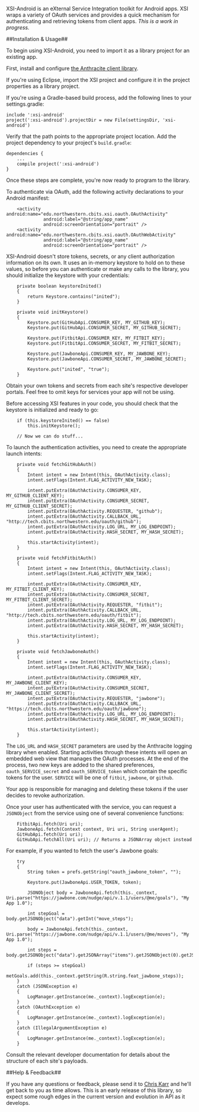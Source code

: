 XSI-Android is an eXternal Service Integration toolkit for Android apps. XSI wraps a variety of OAuth services and provides a quick mechanism for authenticating and retrieving tokens from client apps. *This is a work in progress.*

##Installation & Usage##

To begin using XSI-Android, you need to import it as a library project for an existing app. 

First, install and configure [the Anthracite client library](https://github.com/cbitstech/anthracite-clients-android). 

If you're using Eclipse, import the XSI project and configure it in the project properties as a library project. 

If you're using a Gradle-based build process, add the following lines to your settings.gradle:

```
include ':xsi-android'
project(':xsi-android').projectDir = new File(settingsDir, 'xsi-android')
```

Verify that the path points to the appropriate project location. Add the project dependency to your project's `build.gradle`:

```
dependencies {
    ...
    compile project(':xsi-android')
}
```

Once these steps are complete, you're now ready to program to the library.

To authenticate via OAuth, add the following activity declarations to your Android manifest:

```
    <activity android:name="edu.northwestern.cbits.xsi.oauth.OAuthActivity" 
              android:label="@string/app_name" 
              android:screenOrientation="portrait" />
    <activity android:name="edu.northwestern.cbits.xsi.oauth.OAuthWebActivity" 
              android:label="@string/app_name" 
              android:screenOrientation="portrait" />
```

XSI-Android doesn't store tokens, secrets, or any client authorization information on its own. It uses an in-memory keystore to hold on to these values, so before you can authenticate or make any calls to the library, you should initialize the keystore with your credentials:

```
    private boolean keystoreInited()
    {
        return Keystore.contains("inited");
    }

    private void initKeystore()
    {
        Keystore.put(GitHubApi.CONSUMER_KEY, MY_GITHUB_KEY);
        Keystore.put(GitHubApi.CONSUMER_SECRET, MY_GITHUB_SECRET);
        
        Keystore.put(FitbitApi.CONSUMER_KEY, MY_FITBIT_KEY);
        Keystore.put(FitbitApi.CONSUMER_SECRET, MY_FITBIT_SECRET);
        
        Keystore.put(JawboneApi.CONSUMER_KEY, MY_JAWBONE_KEY);
        Keystore.put(JawboneApi.CONSUMER_SECRET, MY_JAWBONE_SECRET);
        
        Keystore.put("inited", "true");
    }
``` 

Obtain your own tokens and secrets from each site's respective developer portals. Feel free to omit keys for services your app will not be using.


Before accessing XSI features in your code, you should check that the keystore is initialized and ready to go:

```
    if (this.keystoreInited() == false)
        this.initKeystore();
    
    // Now we can do stuff...
```

To launch the authentication activities, you need to create the appropriate launch intents:

```
    private void fetchGitHubAuth()
    {
        Intent intent = new Intent(this, OAuthActivity.class);
        intent.setFlags(Intent.FLAG_ACTIVITY_NEW_TASK);
        
        intent.putExtra(OAuthActivity.CONSUMER_KEY, MY_GITHUB_CLIENT_KEY);
        intent.putExtra(OAuthActivity.CONSUMER_SECRET, MY_GITHUB_CLIENT_SECRET);
        intent.putExtra(OAuthActivity.REQUESTER, "github");
        intent.putExtra(OAuthActivity.CALLBACK_URL, "http://tech.cbits.northwestern.edu/oauth/github");
        intent.putExtra(OAuthActivity.LOG_URL, MY_LOG_ENDPOINT);
        intent.putExtra(OAuthActivity.HASH_SECRET, MY_HASH_SECRET);
        
        this.startActivity(intent);
    }

    private void fetchFitbitAuth() 
    {
        Intent intent = new Intent(this, OAuthActivity.class);
        intent.setFlags(Intent.FLAG_ACTIVITY_NEW_TASK);
        
        intent.putExtra(OAuthActivity.CONSUMER_KEY, MY_FITBIT_CLIENT_KEY);
        intent.putExtra(OAuthActivity.CONSUMER_SECRET, MY_FITBIT_CLIENT_SECRET);
        intent.putExtra(OAuthActivity.REQUESTER, "fitbit");
        intent.putExtra(OAuthActivity.CALLBACK_URL, "http://tech.cbits.northwestern.edu/oauth/fitbit");
        intent.putExtra(OAuthActivity.LOG_URL, MY_LOG_ENDPOINT);
        intent.putExtra(OAuthActivity.HASH_SECRET, MY_HASH_SECRET);
        
        this.startActivity(intent);
    }

    private void fetchJawboneAuth() 
    {
        Intent intent = new Intent(this, OAuthActivity.class);
        intent.setFlags(Intent.FLAG_ACTIVITY_NEW_TASK);
        
        intent.putExtra(OAuthActivity.CONSUMER_KEY, MY_JAWBONE_CLIENT_KEY);
        intent.putExtra(OAuthActivity.CONSUMER_SECRET, MY_JAWBONE_CLIENT_SECRET);
        intent.putExtra(OAuthActivity.REQUESTER, "jawbone");
        intent.putExtra(OAuthActivity.CALLBACK_URL, "https://tech.cbits.northwestern.edu/oauth/jawbone");
        intent.putExtra(OAuthActivity.LOG_URL, MY_LOG_ENDPOINT);
        intent.putExtra(OAuthActivity.HASH_SECRET, MY_HASH_SECRET);
        
        this.startActivity(intent);
    }
```

The `LOG_URL` and `HASH_SECRET` parameters are used by the Anthracite logging library when enabled. Starting activities through these intents will open an embedded web view that manages the OAuth processes. At the end of the process, two new keys are added to the shared preferences, `oauth_SERVICE_secret` and `oauth_SERVICE_token` which contain the specific tokens for the user. `SERVICE` will be one of `fitbit`, `jawbone`, or `github`.

Your app is responsible for managing and deleting these tokens if the user decides to revoke authorization.

Once your user has authenticated with the service, you can request a `JSONObject` from the service using one of several convenience functions:

```
    FitbitApi.fetch(Uri uri);
    JawboneApi.fetch(Context context, Uri uri, String userAgent);
    GitHubApi.fetch(Uri uri);
    GitHubApi.fetchAll(Uri uri); // Returns a JSONArray object instead
```

For example, if you wanted to fetch the user's Jawbone goals:

```
    try
    {
        String token = prefs.getString("oauth_jawbone_token", "");
        
        Keystore.put(JawboneApi.USER_TOKEN, token);
        
        JSONObject body = JawboneApi.fetch(this._context, Uri.parse("https://jawbone.com/nudge/api/v.1.1/users/@me/goals"), "My App 1.0");

        int stepGoal = body.getJSONObject("data").getInt("move_steps");
        
        body = JawboneApi.fetch(this._context, Uri.parse("https://jawbone.com/nudge/api/v.1.1/users/@me/moves"), "My App 1.0");

        int steps = body.getJSONObject("data").getJSONArray("items").getJSONObject(0).getJSONObject("details").getInt("steps");
        
        if (steps >= stepGoal)
            metGoals.add(this._context.getString(R.string.feat_jawbone_steps));
    } 
    catch (JSONException e) 
    {
        LogManager.getInstance(me._context).logException(e);
    }
    catch (OAuthException e)
    {
        LogManager.getInstance(me._context).logException(e);
    }
    catch (IllegalArgumentException e)
    {
        LogManager.getInstance(me._context).logException(e);
    } 
```

Consult the relevant developer documentation for details about the structure of each site's payloads.

##Help & Feedback##

If you have any questions or feedback, please send it to [Chris Karr](mailto:c-karr@northwestern.edu) and he'll get back to you as time allows. This is an early release of this library, so expect some rough edges in the current version and evolution in API as it develops.
